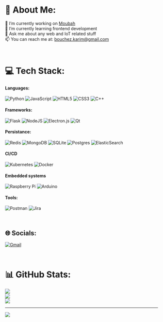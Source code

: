 # 💫 About Me:
🔭 I’m currently working on [Moubah](https://github.com/karim-bouchez/moubah)<br>🌱 I’m currently learning frontend development<br>💬 Ask me about any web and IoT related stuff<br>📫 You can reach me at: [bouchez.karim@gmail.com](mailto:bouchez.karim@gmail.com) 

<br>

# 💻 Tech Stack:

#### Languages:

![Python](https://img.shields.io/badge/python-3670A0?style=for-the-badge&logo=python&logoColor=ffdd54)
![JavaScript](https://img.shields.io/badge/javascript-%23323330.svg?style=for-the-badge&logo=javascript&logoColor=%23F7DF1E)
![HTML5](https://img.shields.io/badge/html5-%23E34F26.svg?style=for-the-badge&logo=html5&logoColor=white)
![CSS3](https://img.shields.io/badge/css3-%231572B6.svg?style=for-the-badge&logo=css3&logoColor=white)
![C++](https://img.shields.io/badge/c++-%2300599C.svg?style=for-the-badge&logo=c%2B%2B&logoColor=white)

#### Frameworks:

![Flask](https://img.shields.io/badge/flask-%23000.svg?style=for-the-badge&logo=flask&logoColor=white)
![NodeJS](https://img.shields.io/badge/node.js-6DA55F?style=for-the-badge&logo=node.js&logoColor=white)
![Electron.js](https://img.shields.io/badge/Electron-191970?style=for-the-badge&logo=Electron&logoColor=white)
![Qt](https://img.shields.io/badge/Qt-%23217346.svg?style=for-the-badge&logo=Qt&logoColor=white)

#### Persistance:

![Redis](https://img.shields.io/badge/redis-%23DD0031.svg?style=for-the-badge&logo=redis&logoColor=white)
![MongoDB](https://img.shields.io/badge/MongoDB-%234ea94b.svg?style=for-the-badge&logo=mongodb&logoColor=white)
![SQLite](https://img.shields.io/badge/sqlite-%2307405e.svg?style=for-the-badge&logo=sqlite&logoColor=white)
![Postgres](https://img.shields.io/badge/postgres-%23316192.svg?style=for-the-badge&logo=postgresql&logoColor=white)
![ElasticSearch](https://img.shields.io/badge/-ElasticSearch-005571?style=for-the-badge&logo=elasticsearch)

#### CI/CD

![Kubernetes](https://img.shields.io/badge/kubernetes-%23326ce5.svg?style=for-the-badge&logo=kubernetes&logoColor=white)
![Docker](https://img.shields.io/badge/docker-%230db7ed.svg?style=for-the-badge&logo=docker&logoColor=white)

#### Embedded systems
![Raspberry Pi](https://img.shields.io/badge/-RaspberryPi-C51A4A?style=for-the-badge&logo=Raspberry-Pi)
![Arduino](https://img.shields.io/badge/-Arduino-00979D?style=for-the-badge&logo=Arduino&logoColor=white)

#### Tools:

![Postman](https://img.shields.io/badge/Postman-FF6C37?style=for-the-badge&logo=postman&logoColor=white)
![Jira](https://img.shields.io/badge/jira-%230A0FFF.svg?style=for-the-badge&logo=jira&logoColor=white)

<br>

## 🌐 Socials:
[![Gmail](https://img.shields.io/badge/Gmail-EA4335.svg?logo=gmail&logoColor=white)](mailto:bouchez.karim@gmail.com)
<!-- [![LinkedIn](https://img.shields.io/badge/LinkedIn-%230077B5.svg?logo=linkedin&logoColor=white)]() -->

<br>

# 📊 GitHub Stats:
![](https://github-readme-stats.vercel.app/api?username=karim-bouchez&theme=dark&hide_border=false&include_all_commits=true&count_private=true)<br/>
![](https://github-readme-streak-stats.herokuapp.com/?user=karim-bouchez&theme=dark&hide_border=false)<br/>
![](https://github-readme-stats.vercel.app/api/top-langs/?username=karim-bouchez&theme=dark&hide_border=false&include_all_commits=true&count_private=true&layout=compact)

---
[![](https://visitcount.itsvg.in/api?id=karim-bouchez&icon=0&color=0)](https://visitcount.itsvg.in)

<!-- Proudly created with GPRM ( https://gprm.itsvg.in ) -->
